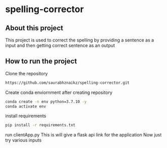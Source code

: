 # spelling-corrector

## About this project
This project is used to correct the spelling by providing a sentence as a input and then getting correct sentence as an output

## How to run the project
Clone the repository
```bash
https://github.com/saurabhznaikz/spelling-corrector.git
```

Create conda enviornment after creating repository
```bash
conda create -n env python=3.7.10 -y
conda activate env
```
install requirements
```bash
pip install -r requirements.txt
```
run clientApp.py
This is will give a flask api link for the application
Now just try various inputs 
